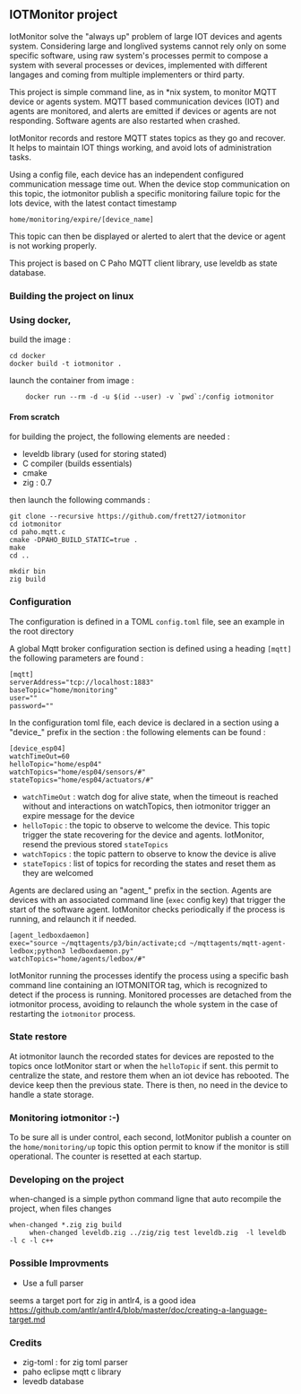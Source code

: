 
## IOTMonitor project

IotMonitor solve the "always up" problem of large IOT devices and agents system. Considering large and longlived systems cannot rely only on some specific software, using raw system's processes permit to compose a system with several processes or devices, implemented with different langages and coming from multiple implementers or third party.

This project is simple command line, as in *nix system, to monitor MQTT device or agents system. MQTT based communication devices (IOT) and agents are monitored, and alerts are emitted if devices or agents are not responding. Software agents are also restarted when crashed. 

IotMonitor records and restore MQTT states topics as they go and recover. It helps to maintain IOT things working, and avoid lots of administration tasks.

Using a config file, each device has an independent configured communication message time out. When the device stop communication on this topic, the iotmonitor publish a specific monitoring failure topic for the lots device, with the latest contact timestamp

	home/monitoring/expire/[device_name]

This topic can then be displayed or alerted to alert that the device or agent is not working properly.

This project is based on C Paho MQTT client library, use leveldb as state database.


### Building the project on linux


### Using docker, 

build the image :

	cd docker
	docker build -t iotmonitor .

launch the container from image :

        docker run --rm -d -u $(id --user) -v `pwd`:/config iotmonitor


#### From scratch

for building the project, the following elements are needed :

- leveldb library (used for storing stated)
- C compiler (builds essentials)
- cmake
- zig : 0.7

then launch the following commands :

	git clone --recursive https://github.com/frett27/iotmonitor
	cd iotmonitor
	cd paho.mqtt.c
	cmake -DPAHO_BUILD_STATIC=true .
	make
	cd ..

	mkdir bin
	zig build
	


### Configuration

The configuration is defined in a TOML `config.toml` file, see an example in the root directory

A global Mqtt broker configuration section is defined using a heading `[mqtt]` 
the following parameters are found :

	[mqtt]
	serverAddress="tcp://localhost:1883"
	baseTopic="home/monitoring"
	user=""
	password=""



In the configuration toml file, each device is declared in a section using a "device_" prefix
in the section : the following elements can be found :

	[device_esp04]
	watchTimeOut=60
	helloTopic="home/esp04"
	watchTopics="home/esp04/sensors/#"
	stateTopics="home/esp04/actuators/#"

- `watchTimeOut` : watch dog for alive state, when the timeout is reached without and interactions on watchTopics, then iotmonitor trigger an expire message for the device
- `helloTopic` : the topic to observe to welcome the device. This topic trigger the state recovering for the device and agents. IotMonitor, resend the previous stored `stateTopics`
- `watchTopics` : the topic pattern to observe to know the device is alive
- `stateTopics` : list of topics for recording the states and reset them as they are welcomed

Agents are declared using an "agent_" prefix in the section. Agents are devices with an associated command line (`exec` config key) that trigger the start of the software agent. IotMonitor checks periodically if the process is running, and relaunch it if needed.

	[agent_ledboxdaemon]
	exec="source ~/mqttagents/p3/bin/activate;cd ~/mqttagents/mqtt-agent-ledbox;python3 ledboxdaemon.py"
	watchTopics="home/agents/ledbox/#"

IotMonitor running the processes identify the process using a specific bash command line containing an IOTMONITOR tag, which is recognized to detect if the process is running. Monitored processes are detached from the iotmonitor process, avoiding to relaunch the whole system in the case of restarting the `iotmonitor` process.



### State restore

At iotmonitor launch the recorded states for devices are reposted to the topics once IotMonitor start or when the `helloTopic` if sent.
this permit to centralize the state, and restore them when an iot device has rebooted. The device keep then the previous state. There is then, no need in the device to handle a state storage.

### Monitoring iotmonitor :-)

To be sure all is under control, each second, IotMonitor publish a counter on the `home/monitoring/up` topic
this option permit to know if the monitor is still operational.
The counter is resetted at each startup.

### Developing on the project

when-changed is a simple python command ligne that auto recompile the project, when files changes

	when-changed *.zig zig build
		 when-changed leveldb.zig ../zig/zig test leveldb.zig  -l leveldb -l c -l c++

### Possible Improvments

- Use a full parser

seems a target port for zig in antlr4, is a good idea
https://github.com/antlr/antlr4/blob/master/doc/creating-a-language-target.md


### Credits

- zig-toml : for zig toml parser
- paho eclipse mqtt c library
- levedb database


